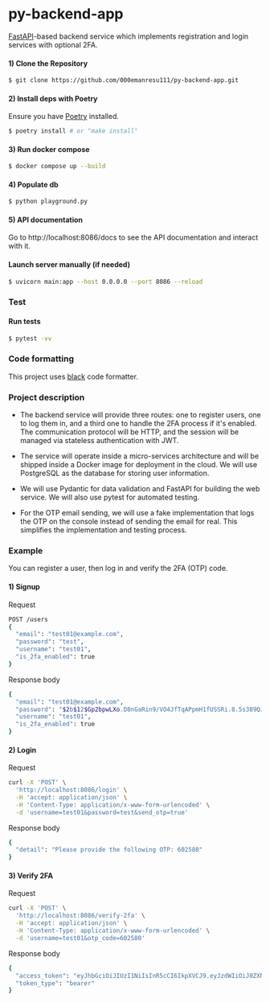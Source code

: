 # py-backend-app

[FastAPI](https://fastapi.tiangolo.com)-based backend service which implements registration and login services with
optional 2FA.

#### 1) Clone the Repository
```bash
$ git clone https://github.com/000emanresu111/py-backend-app.git
```
#### 2) Install deps with Poetry

Ensure you have [Poetry](https://python-poetry.org) installed.

```bash
$ poetry install # or "make install"
```

#### 3) Run docker compose

```bash
$ docker compose up --build
```
#### 4) Populate db

```bash
$ python playground.py
```
#### 5) API documentation

Go to http://localhost:8086/docs to see the API documentation and interact with it.

#### Launch server manually (if needed)

```bash
$ uvicorn main:app --host 0.0.0.0 --port 8086 --reload
```

### Test

#### Run tests
```bash
$ pytest -vv
```

### Code formatting

This project uses [black](https://github.com/psf/black) code formatter.

### Project description

- The backend service will provide three routes: one to register users, one to log them in, and a third one to handle
  the 2FA process if it's enabled. The communication protocol will be HTTP, and the session will be managed via
  stateless authentication with JWT.

- The service will operate inside a micro-services architecture and will be shipped inside a Docker image for deployment
  in the cloud. We will use PostgreSQL as the database for storing user information.

- We will use Pydantic for data validation and FastAPI for building the web service. We will also use pytest for
  automated testing.

- For the OTP email sending, we will use a fake implementation that logs the OTP on the console instead of sending the
  email for real. This simplifies the implementation and testing process.

### Example

You can register a user, then log in and verify the 2FA (OTP) code.

#### 1) Signup

Request
```bash
POST /users
{
  "email": "test01@example.com",
  "password": "test",
  "username": "test01",
  "is_2fa_enabled": true
}
```

Response body
```bash
{
  "email": "test01@example.com",
  "password": "$2b$12$Gp2bpwLXo.D8nGaRin9/VO4JfTqAPpmH1fUSSRi.8.5s389QJ.8py",
  "username": "test01",
  "is_2fa_enabled": true
}
```

#### 2) Login

Request
```bash
curl -X 'POST' \
  'http://localhost:8086/login' \
  -H 'accept: application/json' \
  -H 'Content-Type: application/x-www-form-urlencoded' \
  -d 'username=test01&password=test&send_otp=true'
```

Response body
```bash
{
  "detail": "Please provide the following OTP: 602580"
}
```
#### 3) Verify 2FA

Request
```bash
curl -X 'POST' \
  'http://localhost:8086/verify-2fa' \
  -H 'accept: application/json' \
  -H 'Content-Type: application/x-www-form-urlencoded' \
  -d 'username=test01&otp_code=602580'
```

Response body
```bash
{
  "access_token": "eyJhbGciOiJIUzI1NiIsInR5cCI6IkpXVCJ9.eyJzdWIiOiJ0ZXN0MDEiLCJleHAiOjE2ODM1NjgzMjR9.XOx1ZW8usgKG2_nDdccvvMcNSSPBn88ZdTRC9ObzKxM",
  "token_type": "bearer"
}
```
